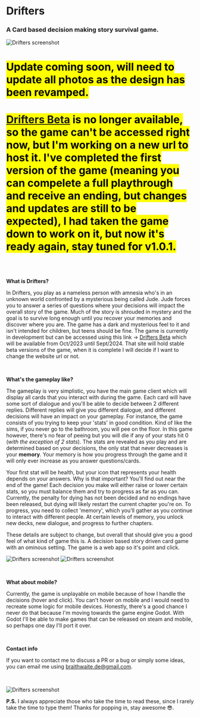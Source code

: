 # Drifters
### A Card based decision making story survival game.

![Drifters screenshot](/repo_imgs/tutorial_1.png)

# <mark>Update coming soon, will need to update all photos as the design has been revamped.</mark>
# <mark>[Drifters Beta](http://drifters.website) is no longer available, so the game can't be accessed right now, but I'm working on a new url to host it. I've completed the first version of the game (meaning you can compelete a full playthrough and receive an ending, but changes and updates are still to be expected), I had taken the game down to work on it, but now it's ready again, stay tuned for v1.0.1.</mark>

<br>
<br>

**What is Drifters?**

In Drifters, you play as a nameless person with amnesia who's in an unknown world confronted by a mysterious being called Jude. Jude forces you to answer a series of questions where your decisions will impact the overall story of the game. Much of the story is shrouded in mystery and the goal is to survive long enough until you recover your memories and discover where you are. The game has a dark and mysterious feel to it and isn't intended for children, but teens should be fine. The game is currently in development but can be accessed using this link -> [Drifters Beta](http://drifters.website) which will be available from Oct/2023 until Sept/2024. That site will hold stable beta versions of the game, when it is complete I will decide if I want to change the website url or not.

<br>

**What's the gameplay like?**

The gameplay is very simplistic, you have the main game client which will display all cards that you interact with during the game. Each card will have some sort of dialogue and you'll be able to decide between 2 different replies. Different replies will give you different dialogue, and different decisions will have an impact on your gameplay. For instance, the game consists of you trying to keep your 'stats' in good condition. Kind of like the sims, if you never go to the bathroom, you will pee on the floor. In this game however, there's no fear of peeing but you will die if any of your stats hit 0 (_with the exception of 2 stats_). The stats are revealed as you play and are determined based on your decisions, the only stat that never decreases is your **memory**. Your memory is how you progress through the game and it will only ever increase as you answer questions/cards.

Your first stat will be health, but your icon that represents your health depends on your answers. Why is that important? You'll find out near the end of the game! Each decision you make will either raise or lower certain stats, so you must balance them and try to progress as far as you can. Currently, the penalty for dying has not been decided and no endings have been released, but dying will likely restart the current chapter you're on. To progress, you need to collect 'memory', which you'll gather as you continue to interact with different people. At certain levels of memory, you unlock new decks, new dialogue, and progress to further chapters.

These details are subject to change, but overall that should give you a good feel of what kind of game this is. A decision based story driven card game with an ominous setting. The game is a web app so it's point and click.

![Drifters screenshot](/repo_imgs/chapter_1.png)
![Drifters screenshot](/repo_imgs/chapter_3.png)

<br>

**What about mobile?**

Currently, the game is unplayable on mobile because of how I handle the decisions (hover and click). You can't hover on mobile and I would need to recreate some logic for mobile devices. Honestly, there's a good chance I never do that because I'm moving towards the game engine Godot. With Godot I'll be able to make games that can be released on steam and mobile, so perhaps one day I'll port it over.

<br>

**Contact info**

If you want to contact me to discuss a PR or a bug or simply some ideas, you can email me using braithwaite.de@gmail.com.

<br>

![Drifters screenshot](/repo_imgs/chapter_4.png)

**P.S.** I always appreciate those who take the time to read these, since I rarely take the time to type them! Thanks for popping in, stay awesome 😎.

<br>
<br>